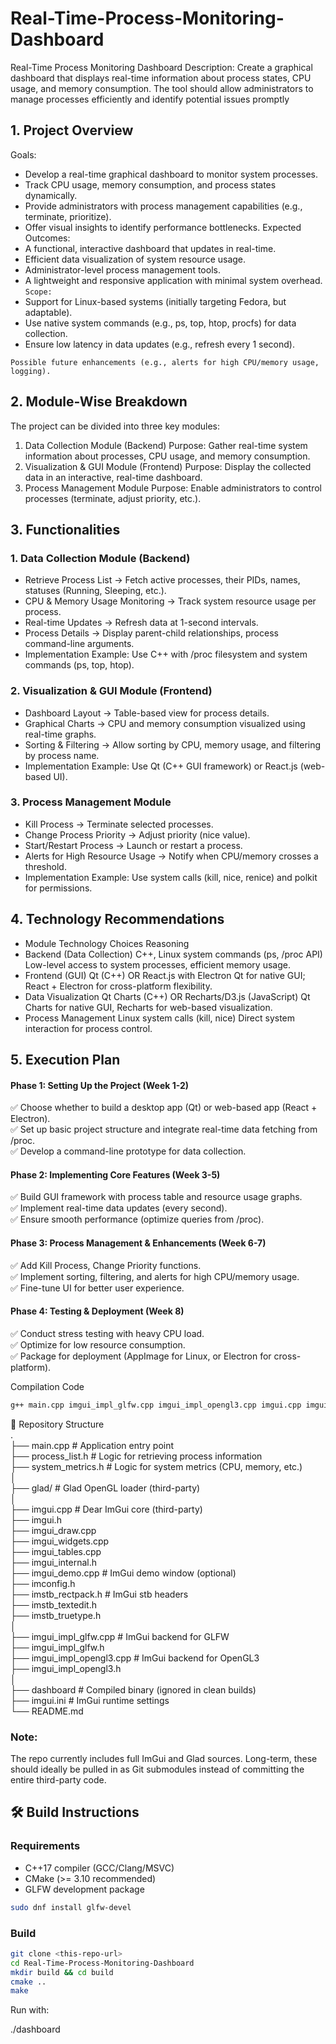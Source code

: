 # Real-Time-Process-Monitoring-Dashboard
 Real-Time Process Monitoring Dashboard Description: Create a graphical dashboard that displays real-time information about process states, CPU usage, and memory consumption. The tool should allow administrators to manage processes efficiently and identify potential issues promptly

## 1. Project Overview
Goals:
- Develop a real-time graphical dashboard to monitor system processes.
- Track CPU usage, memory consumption, and process states dynamically.
- Provide administrators with process management capabilities (e.g., terminate, prioritize).
- Offer visual insights to identify performance bottlenecks.
Expected Outcomes:
- A functional, interactive dashboard that updates in real-time.
- Efficient data visualization of system resource usage.
- Administrator-level process management tools.
- A lightweight and responsive application with minimal system overhead.
```Scope:```
- Support for Linux-based systems (initially targeting Fedora, but adaptable).
- Use native system commands (e.g., ps, top, htop, procfs) for data collection.
- Ensure low latency in data updates (e.g., refresh every 1 second).

```Possible future enhancements (e.g., alerts for high CPU/memory usage, logging).```

## 2. Module-Wise Breakdown
The project can be divided into three key modules:
 1. Data Collection Module (Backend)
  Purpose: Gather real-time system information about processes, CPU usage, and memory consumption.
 2. Visualization & GUI Module (Frontend)
  Purpose: Display the collected data in an interactive, real-time dashboard.
 3. Process Management Module
  Purpose: Enable administrators to control processes (terminate, adjust priority, etc.).

## 3. Functionalities
### 1. Data Collection Module (Backend)
- Retrieve Process List → Fetch active processes, their PIDs, names, statuses (Running, Sleeping, etc.).
- CPU & Memory Usage Monitoring → Track system resource usage per process.
- Real-time Updates → Refresh data at 1-second intervals.
- Process Details → Display parent-child relationships, process command-line arguments.
- Implementation Example: Use C++ with /proc filesystem and system commands (ps, top, htop).
### 2. Visualization & GUI Module (Frontend)
- Dashboard Layout → Table-based view for process details.
- Graphical Charts → CPU and memory consumption visualized using real-time graphs.
- Sorting & Filtering → Allow sorting by CPU, memory usage, and filtering by process name.
- Implementation Example: Use Qt (C++ GUI framework) or React.js (web-based UI).
### 3. Process Management Module
- Kill Process → Terminate selected processes.
- Change Process Priority → Adjust priority (nice value).
- Start/Restart Process → Launch or restart a process.
- Alerts for High Resource Usage → Notify when CPU/memory crosses a threshold.
- Implementation Example: Use system calls (kill, nice, renice) and polkit for permissions.
## 4. Technology Recommendations
- Module	Technology Choices	Reasoning
- Backend (Data Collection)	C++, Linux system commands (ps, /proc API)	Low-level access to system processes, efficient memory usage.
- Frontend (GUI)	Qt (C++) OR React.js with Electron	Qt for native GUI; React + Electron for cross-platform flexibility.
- Data Visualization	Qt Charts (C++) OR Recharts/D3.js (JavaScript)	Qt Charts for native GUI, Recharts for web-based visualization.
- Process Management	Linux system calls (kill, nice)	Direct system interaction for process control.
## 5. Execution Plan
#### Phase 1: Setting Up the Project (Week 1-2)
✅ Choose whether to build a desktop app (Qt) or web-based app (React + Electron).<br>
✅ Set up basic project structure and integrate real-time data fetching from /proc.<br>
✅ Develop a command-line prototype for data collection.<br>

#### Phase 2: Implementing Core Features (Week 3-5)
✅ Build GUI framework with process table and resource usage graphs.<br>
✅ Implement real-time data updates (every second).<br>
✅ Ensure smooth performance (optimize queries from /proc).<br>

#### Phase 3: Process Management & Enhancements (Week 6-7)
✅ Add Kill Process, Change Priority functions.<br>
✅ Implement sorting, filtering, and alerts for high CPU/memory usage.<br>
✅ Fine-tune UI for better user experience.<br>

#### Phase 4: Testing & Deployment (Week 8)
✅ Conduct stress testing with heavy CPU load.<br>
✅ Optimize for low resource consumption.<br>
✅ Package for deployment (AppImage for Linux, or Electron for cross-platform).<br>

Compilation Code
```bash
g++ main.cpp imgui_impl_glfw.cpp imgui_impl_opengl3.cpp imgui.cpp imgui_draw.cpp imgui_widgets.cpp imgui_tables.cpp glad/glad.c -I. -lglfw -ldl -lGL -std=c++17 -o dashboard
```
📂 Repository Structure<br>
.<br>
├── main.cpp                 # Application entry point<br>
├── process_list.h           # Logic for retrieving process information<br>
├── system_metrics.h         # Logic for system metrics (CPU, memory, etc.)<br>
│<br>
├── glad/                    # Glad OpenGL loader (third-party)<br>
│<br>
├── imgui.cpp                # Dear ImGui core (third-party)<br>
├── imgui.h<br>
├── imgui_draw.cpp<br>
├── imgui_widgets.cpp<br>
├── imgui_tables.cpp<br>
├── imgui_internal.h<br>
├── imgui_demo.cpp           # ImGui demo window (optional)<br>
├── imconfig.h<br>
├── imstb_rectpack.h         # ImGui stb headers<br>
├── imstb_textedit.h<br>
├── imstb_truetype.h<br>
│<br>
├── imgui_impl_glfw.cpp      # ImGui backend for GLFW<br>
├── imgui_impl_glfw.h<br>
├── imgui_impl_opengl3.cpp   # ImGui backend for OpenGL3<br>
├── imgui_impl_opengl3.h<br>
│<br>
├── dashboard                # Compiled binary (ignored in clean builds)<br>
├── imgui.ini                # ImGui runtime settings<br>
└── README.md<br>

### Note:
The repo currently includes full ImGui and Glad sources. Long-term, these should ideally be pulled in as Git submodules instead of committing the entire third-party code.

## 🛠️ Build Instructions
### Requirements
- C++17 compiler (GCC/Clang/MSVC)
- CMake (>= 3.10 recommended)
- GLFW development package

```bash
sudo dnf install glfw-devel
```

### Build
```bash
git clone <this-repo-url>
cd Real-Time-Process-Monitoring-Dashboard
mkdir build && cd build
cmake ..
make
```


Run with:

./dashboard

